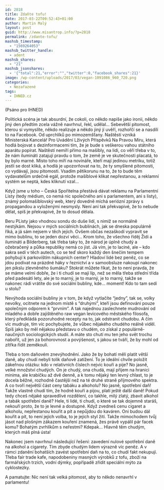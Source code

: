 ```yaml
---
id: 2818
title: Zdaňte tofu!
date: 2017-03-22T09:52:43+01:00
author: Martin Malý
layout: post
guid: http://www.misantrop.info/?p=2818
permalink: /zdante-tofu/
mashsb_timestamp:
  - "1569264053"
mashsb_twitter_handle:
  - adent
mashsb_shares:
  - "21"
mashsb_jsonshares:
  - '{"total":21,"error":"","twitter":0,"facebook_shares":21}'
image: /wp-content/uploads/2017/03/vegan-1091086_960_720.png
categories:
  - Nezařazené
tags:
  - IHNED.cz
---
```

(Psáno pro IHNED)

Politická scéna je tak absurdní, že cokoli, co někdo napíše jako ironii, někdo jiný den předtím zcela vážně navrhnul, řekl, udělal… Sebevětší pitomost, kterou si vymyslíte, někdo realizuje a někdo jiný jí uvěří, rozhořčí se a nasdílí to na Facebook. Od uprchlíků po mimozemšťany. Naštěstí vzniká Ministerská Kancelář Pro Uvádění Lživých Příspěvků Na Pravou Míru, která hodlá bojovat s dezinformacemi tím, že je bude s veškerou vahou státního aparátu popírat. Naštěstí nemíří přímo na mašíbly, na lidi, co věří třeba v to, že nám ilumináti zatajují pravdu o tom, že země je ve skutečnosti placatá, to by bylo marné. Místo toho míří na novináře, kteří mají jedinou metriku, totiž jestli se dost kliká, a hodlá je upozorňovat na to, že ty smyšlené pitomosti, co vydávají, jsou pitomosti. Vsadím pětikorunu na to, že to bude těm vydavatelům srdečně egál, protože mašíblové klikat nepřestanou, a reklamní systém se neptá, kdes kliknutí vzal…

Když jsme u toho &#8211; Česká Spořitelna přestává dávat reklamu na Parlamentní Listy (tedy médium, co nemá nic společného ani s parlamentem, ani s listy), známý polomašíblovský web, který dovedně míchá seriózní zprávy s propagandou a vyloženými nesmysly. Není ani tak překvapivé, že to nebude dělat, spíš je překvapivé, že to dosud dělala.

Beru PListy jako vhodnou sondu do duše lidí, s nimiž se normálně nestýkám. Nejsou v mých sociálních bublinách, jak se dneska populárně říká, a já sám nejsem v těch jejich. Ovšem občas nezaškodí vypravit se mimo bublinu, to se jeden dozví věci… Krom toho, že všechno říděj Židi a ilumináti a Bilderberg, tak třeba taky to, že národ je úplně chudý a ožebračený a půlka republiky nemá co jíst. Já vím, je to laciné, ale &#8211; kdo sakra sedí v těch autech, co se teď skoro každý den šnečím tempem pohybují k parkovištím nákupních center? Hladoví lidé bez peněz, co se jdou podívat na prázdné háky v řeznictví a v samoobsluze nakoupí nakonec jen pikslu zlevněného šumáku? Stokrát můžete říkat, že to není pravda, že se máme velmi dobře, že i ti chudí se mají líp, než se měla třeba střední třída před padesáti lety, ale je to marný, je to marný, je to marný, takže se nakonec rádi vrátíte do své sociální bubliny, kde… moment! Kdo to tam sedí u stolu?

Nevýhoda sociální bubliny je v tom, že když vytlačíte “jedny”, tak se, volky nevolky, ocitnete na jednom místě s “druhými”, kteří jsou definováni pouze společným odporem k “prvním”. A tak najednou zaslechnete mudrování od mladého a dobře zajištěného raw vegan levicového městského filosofa, který předkládá pozoruhodné recepty na to, jak odstranit chudobu. A čím víc mudruje, tím víc pochybujete, že vůbec nějakého chudého reálně viděl. Spíš jako by měl nějakou představu o chudém, co získal z populárně-naučných sociologických studií. A máte sto chutí mu ten jeho svět trochu nabořit, už jen za bohorovnost a povýšenost, s jakou se tváří, že by mohl od zítřka řídit zeměkouli.

Třeba o tom daňovém znevýhodnění. Jako že by bohatí měli platit větší daně, aby chudí nebyli tolik daňově zatížení. To je ideální chvíle položit zákeřnou otázku: kdo v relativních číslech nejvíc kouří a pije? No jasně, velké množství chudých. On je chudý, ona chudá, mají příjem na hranici minima, ale krabičku až dvě denně, a k tomu nějaký ten levný chlast, to je docela běžné, rozhodně častější než na té druhé straně příjmového spektra. A co tvoří největší část ceny tabáku a alkoholu? No jasně, spotřební daň! Takže vlastně chudí tím, že hodně kouří a pijou, platí ještě další daně! Pokud tedy chceš nějaké spravedlivé rozdělení, co takhle, milý zlatý, zbavit alkohol a tabák spotřební daně? Hele, ti lidé, ti chudí, o které se tak dojemně staráš, nekouří proto, že to je levné a dostupné. Když zvedneš cenu cigaret a alkoholu, nepřestanou kouřit a pít a nepůjdou do kaváren. Oni budou dál kouřit a pít, to není jejich volba, to je jejich styl žití. Takže mimochodem tvůj jásot nad plošným zákazem kouření znamená, žes právě vypálil pár facek komu? Bohatým zvrhlíkům s neřestmi? Kdepak… Hlavně těm chudým, kterých máš plná ústa!

Nakonec jsem navrhnul následující řešení: zavedení nulové spotřební daně na alkohol a cigarety. Tím zbyde chudým lidem výrazně víc peněz. A v rámci zdanění bohatších zavést spotřební daň na to, co chudí fakt nekupují. Třeba fair trade kafe, napodobeniny masných výrobků z tofu, zboží na farmářských trzích, vodní dýmky, popřípadě zřídit speciální mýto za cyklostezky.

A pamatujte: Nic není tak velká pitomost, aby to někdo nenavrhl v parlamentu!